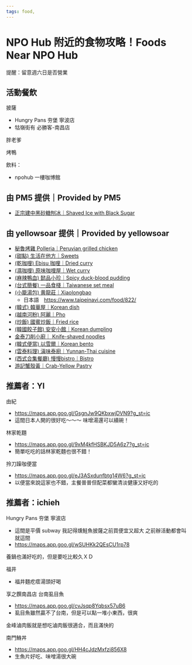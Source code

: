 ```yaml
---
tags: food,
---
```


# NPO Hub 附近的食物攻略！Foods Near NPO Hub

提醒：留意週六日是否營業

## 活動餐飲

披薩
- Hungry Pans 夯堡 寧波店
- 牯嶺街有 必勝客-南昌店

胖老爹

烤鴨

飲料：
- npohub 一樓咖博館

## 由 PM5 提供｜Provided by PM5 
- [正宗建中黑砂糖刨冰｜Shaved Ice with Black Sugar](https://maps.app.goo.gl/zwgFAL5Vs3doHtHq5)

## 由 yellowsoar 提供｜Provided by yellowsoar 

- [秘魯烤雞 Polleria｜Peruvian grilled chicken](https://maps.app.goo.gl/VeQb4nf29gNNXU6Z6)
- [(甜點) 生活在他方｜Sweets](https://maps.app.goo.gl/5N7juD8iDYn6BkMw6)
- [(乾咖哩) Ebisu 咖哩｜Dried curry](https://maps.app.goo.gl/EZ4Gw6ZHB5q85Nnk8)
- [(濕咖哩) 原味咖哩屋｜Wet curry](https://maps.app.goo.gl/GN2jrmjqsnipKy7X9)
- [(麻辣鴨血) 懿品小珍｜Spicy duck-blood pudding](https://maps.app.goo.gl/pe3MiHm1vEA9aXjKA)
- [(台式簡餐) 一品食棧｜Taiwanese set meal](https://maps.app.goo.gl/FCCTukBMGKzz1vbA6)
- [(小籠湯包) 黄龍莊｜Xiaolongbao](https://maps.app.goo.gl/xzHxBuzpiRCyQ63x7)
    - 日本語　https://www.taipeinavi.com/food/822/
- [(韓式) 韓華屋｜Korean dish](https://maps.app.goo.gl/Hcca6CVJRgJJasUy8)
- [(越南河粉) 阿麗｜Pho](https://maps.app.goo.gl/pXh4nz4Kg3Mhjh1V8)
- [(炒飯) 國賓炒飯｜Fried rice](https://maps.app.goo.gl/cDbVLymmggbPxtCy7)
- [(韓國餃子館) 安安小館｜Korean dumpling](https://maps.app.goo.gl/2xFB5BWZ1m6wCGBz9)
- [金泰刀削小廚｜ Knife-shaved noodles](https://maps.app.goo.gl/roV2w8j9TAvHYCwM8)
- [(韓式便當) 以雪爾｜Korean bento](https://maps.app.goo.gl/a9C32xGbzNidTXmbA)
- [(雲泰料理) 滇味泰廚｜Yunnan-Thai cuisine](https://maps.app.goo.gl/HKuqUKi4MJUBvX8w6)
- [(西式合集餐廳) 慢慢bistro｜Bistro](https://maps.app.goo.gl/BmZTf7Az3U4BzRCB6)
- [游記蟹殼黃｜Crab-Yellow Pastry](https://maps.app.goo.gl/k7muey1UqJ81bteY9)

## 推薦者：YI

由紀 
- https://maps.app.goo.gl/GsgnJw9QKbxwjDVN9?g_st=ic
- 這間日本人開的很好吃～～～ 味增湯還可以續碗！

林家乾麵
- https://maps.app.goo.gl/9xM4kfHSBKJD5A6z7?g_st=ic
- 簡單吃吃的話林家乾麵也很不錯！

拎刀躁咖便當
- https://maps.app.goo.gl/eJ3ASxdunfbtg14W6?g_st=ic
- 以便當來說這家也不錯，主餐普普但配菜都蠻清淡健康又好吃的

## 推薦者：ichieh

Hungry Pans 夯堡 寧波店
- 這間是平價 subway 我記得燻鮭魚披薩之前買便宜又超大 之前辦活動都會叫就這間
- https://maps.app.goo.gl/wSUHKk2QEsCU1rp78

養鍋也滿好吃的，但是要吃比較久ＸＤ

福井
- 福井麵疙瘩湯頭好喝

享之饌南昌店 台南虱目魚
- https://maps.app.goo.gl/cvJsqp8Yqbsx57uB6
- 虱目魚雖然贏不了台南，但是可以點一堆小東西，很爽

金峰滷肉飯就是想吃滷肉飯很適合，而且滿快的

南門鯓丼
- https://maps.app.goo.gl/HH4cJdzMxfzi856X8
- 生魚片好吃、味噌湯很大碗